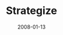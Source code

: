 ---
layout: message
category: message
series: "The Drive"
title: "Strategize"
date: 2008-01-13
message_id: 475
---